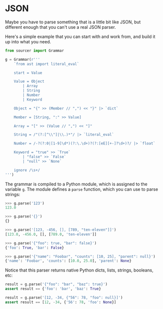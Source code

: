 # JSON

Maybe you have to parse something that is a little bit like JSON, but different
enough that you can't use a real JSON parser.

Here's a simple example that you can start with and work from, and build it up
into what you need.

```python
from sourcer import Grammar

g = Grammar(r'''
    `from ast import literal_eval`

    start = Value

    Value = Object
        | Array
        | String
        | Number
        | Keyword

    Object = "{" >> (Member // ",") << "}" |> `dict`

    Member = [String, ":" >> Value]

    Array = "[" >> (Value // ",") << "]"

    String = /"(?:[^\\"]|\\.)*"/ |> `literal_eval`

    Number = /-?(?:0|[1-9]\d*)(?:\.\d+)?(?:[eE][+-]?\d+)?/ |> `float`

    Keyword = "true" >> `True`
        | "false" >> `False`
        | "null" >> `None`

    ignore /\s+/
''')
```

The grammar is compiled to a Python module, which is assigned to the variable ``g``.
The module defines a ``parse`` function, which you can use to parse strings:

```python
>>> g.parse('123')
123.0

>>> g.parse('{}')
{}

>>> g.parse('[123, -456, [], [789, "ten-eleven"]]')
[123.0, -456.0, [], [789.0, 'ten-eleven']]

>>> g.parse('{"foo": true, "bar": false}')
{'foo': True, 'bar': False}

>>> g.parse('{"name": "Foobar", "counts": [10, 25], "parent": null}')
{'name': 'Foobar', 'counts': [10.0, 25.0], 'parent': None}
```

Notice that this parser returns native Python dicts, lists, strings, booleans, etc:

```python
result = g.parse('{"foo": "bar", "baz": true}')
assert result == {'foo': 'bar', 'baz': True}

result = g.parse('[12, -34, {"56": 78, "foo": null}]')
assert result == [12, -34, {'56': 78, 'foo': None}]
```
